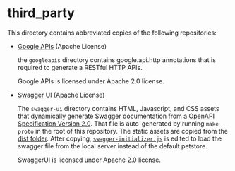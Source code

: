 # third_party

This directory contains abbreviated copies of the following repositories:

* [Google APIs](https://github.com/googleapis/googleapis) (Apache License)

    the `googleapis` directory contains google.api.http annotations that is required to 
    generate a RESTful HTTP APIs.

    Google APIs is licensed under Apache 2.0 license.

* [Swagger UI](https://github.com/swagger-api/swagger-ui/tree/master/dist) (Apache License)
    
    The `swagger-ui` directory contains HTML, Javascript, and CSS assets 
    that dynamically generate Swagger documentation from a
    [OpenAPI Specification Version 2.0](https://swagger.io/docs/specification/2-0/basic-structure/). 
    That file is auto-generated by running `make proto` in the root
    of this repository. The static assets are copied from the
    [dist folder](https://github.com/swagger-api/swagger-ui/tree/master/dist). 
    After copying, [`swagger-initializer.js`](./swagger-ui/swagger-initializer.js)
    is edited to load the swagger file from the local server instead of the default petstore.

    SwaggerUI is licensed under Apache 2.0 license.
